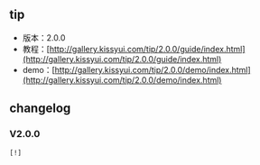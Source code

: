 ## tip

* 版本：2.0.0
* 教程：[http://gallery.kissyui.com/tip/2.0.0/guide/index.html](http://gallery.kissyui.com/tip/2.0.0/guide/index.html)
* demo：[http://gallery.kissyui.com/tip/2.0.0/demo/index.html](http://gallery.kissyui.com/tip/2.0.0/demo/index.html)

## changelog

### V2.0.0

    [!]


